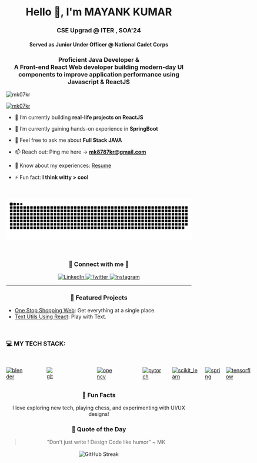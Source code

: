 <h1 align="center">Hello 👋, I'm MAYANK KUMAR</h1>
<h3 align="center"> CSE Upgrad @ ITER , SOA'24 </h3>
<h4 align="center"> Served as Junior Under Officer @ National Cadet Corps</h4> 
<h3 align="center">
    Proficient Java Developer & <br>
    A Front-end React Web developer building modern-day UI components to improve application performance using Javascript & ReactJS
</h3>

<p align="left">
    <img src="https://komarev.com/ghpvc/?username=mk07kr&label=Profile%20views&color=0e75b6&style=flat" alt="mk07kr" />
</p>
<p align="left">
    <a href="https://twitter.com/mk07kr" target="blank">
        <img src="https://img.shields.io/twitter/follow/mk07kr?logo=twitter&style=for-the-badge" alt="mk07kr" />
    </a>
</p>

- 🔭 I’m currently building **real-life projects on ReactJS**

- 🌱 I’m currently gaining hands-on experience in **SpringBoot**

- 💬 Feel free to ask me about **Full Stack JAVA**

- 📫 Reach out: Ping me here -> **mk8787kr@gmail.com**

- 📄 Know about my experiences:
  [Resume](https://drive.google.com/file/d/1bqpZOW8qRs_kfDh_MUZuwcwfmZWnOAyS/view?usp=sharing)

- ⚡ Fun fact: **I think witty > cool**

<p> <br> </p>
<img src="https://raw.githubusercontent.com/mk07kr/mk07kr/output/snake.svg" alt="Snake animation" />

<p> <br> </p>
<!-- <div align="center">
  <img src="https://profile-counter.glitch.me/mk07kr/count.svg?"  />
</div>
<p> <br> </p> -->


<h3 align="center">🌟 Connect with me 🌟</h3>
<p align="center">
    <a href="https://linkedin.com/in/mayank07kr">
        <img src="https://img.shields.io/badge/LinkedIn-0077B5?style=for-the-badge&logo=linkedin&logoColor=white" alt="LinkedIn" />
    </a>
    <a href="https://twitter.com/mk07kr">
        <img src="https://img.shields.io/badge/Twitter-1DA1F2?style=for-the-badge&logo=twitter&logoColor=white" alt="Twitter" />
    </a>
    <a href="https://instagram.com/witty.mayank">
        <img src="https://img.shields.io/badge/Instagram-E4405F?style=for-the-badge&logo=instagram&logoColor=white" alt="Instagram" />
    </a>
</p>

---

<h3 align="center">🚀 Featured Projects</h3>
<ul>
    <li><a href="https://github.com/mk07kr/ONS">One Stop Shopping Web</a>: Get everything at a single place.</li>
    <li><a href="https://github.com/mk07kr/React_Tutotials">Text Utils Using React</a>: Play with Text.</li>
</ul>
<p> <br> </p>



<h3 align="left">💻 MY TECH STACK:</h3>
<p> <br> </p>
<div align="left" style="display: flex; flex-wrap: nowrap; gap: 15px;">
    <a href="https://www.blender.org/" target="_blank" rel="noreferrer">
        <img src="https://download.blender.org/branding/community/blender_community_badge_white.svg" alt="blender" width="40" height="40" style="transition: transform 0.2s;" onmouseover="this.style.transform='scale(1.2)'" onmouseout="this.style.transform='scale(1)'"/>
    </a>
    <a href="https://getbootstrap.com" target="_blank" rel="noreferrer">
        <img src="https://raw.githubusercontent.com/devicons/devicon/master/icons/bootstrap/bootstrap-plain-wordmark.svg" alt="bootstrap" width="40" height="40" style="transition: transform 0.2s;" onmouseover="this.style.transform='scale(1.2)'" onmouseout="this.style.transform='scale(1)'"/>
    </a>
    <a href="https://www.cprogramming.com/" target="_blank" rel="noreferrer">
        <img src="https://raw.githubusercontent.com/devicons/devicon/master/icons/c/c-original.svg" alt="c" width="40" height="40" style="transition: transform 0.2s;" onmouseover="this.style.transform='scale(1.2)'" onmouseout="this.style.transform='scale(1)'"/>
    </a>
    <a href="https://www.w3schools.com/css/" target="_blank" rel="noreferrer">
        <img src="https://raw.githubusercontent.com/devicons/devicon/master/icons/css3/css3-original-wordmark.svg" alt="css3" width="40" height="40" style="transition: transform 0.2s;" onmouseover="this.style.transform='scale(1.2)'" onmouseout="this.style.transform='scale(1)'"/>
    </a>
    <a href="https://git-scm.com/" target="_blank" rel="noreferrer">
        <img src="https://www.vectorlogo.zone/logos/git-scm/git-scm-icon.svg" alt="git" width="40" height="40" style="transition: transform 0.2s;" onmouseover="this.style.transform='scale(1.2)'" onmouseout="this.style.transform='scale(1)'"/>
    </a>
    <a href="https://www.w3.org/html/" target="_blank" rel="noreferrer">
        <img src="https://raw.githubusercontent.com/devicons/devicon/master/icons/html5/html5-original-wordmark.svg" alt="html5" width="40" height="40" style="transition: transform 0.2s;" onmouseover="this.style.transform='scale(1.2)'" onmouseout="this.style.transform='scale(1)'"/>
    </a>
    <a href="https://www.java.com" target="_blank" rel="noreferrer">
        <img src="https://raw.githubusercontent.com/devicons/devicon/master/icons/java/java-original.svg" alt="java" width="40" height="40" style="transition: transform 0.2s;" onmouseover="this.style.transform='scale(1.2)'" onmouseout="this.style.transform='scale(1)'"/>
    </a>
    <a href="https://developer.mozilla.org/en-US/docs/Web/JavaScript" target="_blank" rel="noreferrer">
        <img src="https://raw.githubusercontent.com/devicons/devicon/master/icons/javascript/javascript-original.svg" alt="javascript" width="40" height="40" style="transition: transform 0.2s;" onmouseover="this.style.transform='scale(1.2)'" onmouseout="this.style.transform='scale(1)'"/>
    </a>
    <a href="https://www.linux.org/" target="_blank" rel="noreferrer">
        <img src="https://raw.githubusercontent.com/devicons/devicon/master/icons/linux/linux-original.svg" alt="linux" width="40" height="40" style="transition: transform 0.2s;" onmouseover="this.style.transform='scale(1.2)'" onmouseout="this.style.transform='scale(1)'"/>
    </a>
    <a href="https://www.mongodb.com/" target="_blank" rel="noreferrer">
        <img src="https://raw.githubusercontent.com/devicons/devicon/master/icons/mongodb/mongodb-original-wordmark.svg" alt="mongodb" width="40" height="40" style="transition: transform 0.2s;" onmouseover="this.style.transform='scale(1.2)'" onmouseout="this.style.transform='scale(1)'"/>
    </a>
    <a href="https://www.mysql.com/" target="_blank" rel="noreferrer">
        <img src="https://raw.githubusercontent.com/devicons/devicon/master/icons/mysql/mysql-original-wordmark.svg" alt="mysql" width="40" height="40" style="transition: transform 0.2s;" onmouseover="this.style.transform='scale(1.2)'" onmouseout="this.style.transform='scale(1)'"/>
    </a>
    <a href="https://nodejs.org" target="_blank" rel="noreferrer">
        <img src="https://raw.githubusercontent.com/devicons/devicon/master/icons/nodejs/nodejs-original-wordmark.svg" alt="nodejs" width="40" height="40" style="transition: transform 0.2s;" onmouseover="this.style.transform='scale(1.2)'" onmouseout="this.style.transform='scale(1)'"/>
    </a>
    <a href="https://opencv.org/" target="_blank" rel="noreferrer">
        <img src="https://www.vectorlogo.zone/logos/opencv/opencv-icon.svg" alt="opencv" width="40" height="40" style="transition: transform 0.2s;" onmouseover="this.style.transform='scale(1.2)'" onmouseout="this.style.transform='scale(1)'"/>
    </a>
    <a href="https://www.oracle.com/" target="_blank" rel="noreferrer">
        <img src="https://raw.githubusercontent.com/devicons/devicon/master/icons/oracle/oracle-original.svg" alt="oracle" width="40" height="40" style="transition: transform 0.2s;" onmouseover="this.style.transform='scale(1.2)'" onmouseout="this.style.transform='scale(1)'"/>
    </a>
    <a href="https://pandas.pydata.org/" target="_blank" rel="noreferrer">
        <img src="https://raw.githubusercontent.com/devicons/devicon/2ae2a900d2f041da66e950e4d48052658d850630/icons/pandas/pandas-original.svg" alt="pandas" width="40" height="40" style="transition: transform 0.2s;" onmouseover="this.style.transform='scale(1.2)'" onmouseout="this.style.transform='scale(1)'"/>
    </a>
    <a href="https://www.photoshop.com/en" target="_blank" rel="noreferrer">
        <img src="https://raw.githubusercontent.com/devicons/devicon/master/icons/photoshop/photoshop-line.svg" alt="photoshop" width="40" height="40" style="transition: transform 0.2s;" onmouseover="this.style.transform='scale(1.2)'" onmouseout="this.style.transform='scale(1)'"/>
    </a>
    <a href="https://www.python.org" target="_blank" rel="noreferrer">
        <img src="https://raw.githubusercontent.com/devicons/devicon/master/icons/python/python-original.svg" alt="python" width="40" height="40" style="transition: transform 0.2s;" onmouseover="this.style.transform='scale(1.2)'" onmouseout="this.style.transform='scale(1)'"/>
    </a>
    <a href="https://pytorch.org/" target="_blank" rel="noreferrer">
        <img src="https://www.vectorlogo.zone/logos/pytorch/pytorch-icon.svg" alt="pytorch" width="40" height="40" style="transition: transform 0.2s;" onmouseover="this.style.transform='scale(1.2)'" onmouseout="this.style.transform='scale(1)'"/>
    </a>
    <a href="https://reactjs.org/" target="_blank" rel="noreferrer">
        <img src="https://raw.githubusercontent.com/devicons/devicon/master/icons/react/react-original-wordmark.svg" alt="react" width="40" height="40" style="transition: transform 0.2s;" onmouseover="this.style.transform='scale(1.2)'" onmouseout="this.style.transform='scale(1)'"/>
    </a>
    <a href="https://scikit-learn.org/" target="_blank" rel="noreferrer">
        <img src="https://upload.wikimedia.org/wikipedia/commons/0/05/Scikit_learn_logo_small.svg" alt="scikit_learn" width="40" height="40" style="transition: transform 0.2s;" onmouseover="this.style.transform='scale(1.2)'" onmouseout="this.style.transform='scale(1)'"/>
    </a>
    <a href="https://spring.io/" target="_blank" rel="noreferrer">
        <img src="https://www.vectorlogo.zone/logos/springio/springio-icon.svg" alt="spring" width="40" height="40" style="transition: transform 0.2s;" onmouseover="this.style.transform='scale(1.2)'" onmouseout="this.style.transform='scale(1)'"/>
    </a>
    <a href="https://www.tensorflow.org" target="_blank" rel="noreferrer">
        <img src="https://www.vectorlogo.zone/logos/tensorflow/tensorflow-icon.svg" alt="tensorflow" width="40" height="40" style="transition: transform 0.2s;" onmouseover="this.style.transform='scale(1.2)'" onmouseout="this.style.transform='scale(1)'"/>
    </a>
</div>




<h3 align="center">🎉 Fun Facts</h3>
<p align="center">I love exploring new tech, playing chess, and experimenting with UI/UX designs!</p>



<h3 align="center">📖 Quote of the Day</h3>
<blockquote align="center">
    "Don't just write ! Design Code like humor" ~ MK
</blockquote>

<p align="center">
  <img align="center" src="https://github-readme-streak-stats.herokuapp.com/?user=mk07kr&theme=default" alt="GitHub Streak" />
</p>
